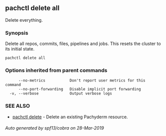 ## pachctl delete all

Delete everything.

### Synopsis


Delete all repos, commits, files, pipelines and jobs.
This resets the cluster to its initial state.

```
pachctl delete all
```

### Options inherited from parent commands

```
      --no-metrics           Don't report user metrics for this command
      --no-port-forwarding   Disable implicit port forwarding
  -v, --verbose              Output verbose logs
```

### SEE ALSO
* [pachctl delete](pachctl_delete.md)	 - Delete an existing Pachyderm resource.

###### Auto generated by spf13/cobra on 28-Mar-2019
